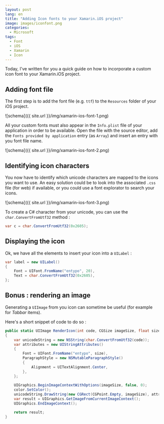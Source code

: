 ```yaml
---
layout: post
lang: en
title: "Adding Icon fonts to your Xamarin.iOS project"
image: images/iconfont.png
categories:
  - Microsoft
tags:
  - Font
  - iOS
  - Xamarin
  - Icon
---
```


Today, I've written for you a quick guide on how to incorporate a custom icon font to your Xamarin.iOS project.

## Adding font file

The first step is to add the font file (e.g. `ttf`) to the `Resources` folder of your iOS project.

![schema]({{ site.url }}/img/xamarin-ios-font-1.png)

All your custom fonts must also appear in the `Info.plist` file of your application in order to be available. Open the file with the source editor, add the `Fonts provided by application` entry (as `Array`) and insert an entry with you font file name.

![schema]({{ site.url }}/img/xamarin-ios-font-2.png)

## Identifying icon characters

You now have to identify which unicode characters are mapped to the icons you want to use. An easy solution could be to look into the associated `.css` file (for web) if available, or you could use a font explorator to search your icons.

![schema]({{ site.url }}/img/xamarin-ios-font-3.png)

To create a C# character from your unicode, you can use the `char.ConvertFromUtf32` method :

```csharp
var c = char.ConvertFromUtf32(0x2605);
```

## Displaying the icon

Ok, we have all the elements to insert your icon into a `UILabel` :

```csharp
var label = new UILabel()
{
    Font = UIFont.FromName("entypo", 20),
    Text = char.ConvertFromUtf32(0x2605),
};
```

## Bonus : rendering an image

Generating a `UIImage` from you icon can sometime be useful (for example for *Tabbar* items).

Here's a short snippet of code to do so :

```csharp
public static UIImage RenderIcon(int code, CGSize imageSize, float size, UIColor color)
{
    var unicodeString = new NSString(char.ConvertFromUtf32(code));    
    var attributes = new UIStringAttributes()
    {
    	Font = UIFont.FromName("entypo", size),
    	ParagraphStyle = new NSMutableParagraphStyle()
    	{
    		Alignment = UITextAlignment.Center,
    	},
    };    
	
    UIGraphics.BeginImageContextWithOptions(imageSize, false, 0);
    color.SetColor();
    unicodeString.DrawString(new CGRect(CGPoint.Empty, imageSize), attributes);
    var result = UIGraphics.GetImageFromCurrentImageContext();
    UIGraphics.EndImageContext();   

	return result;
}
```
